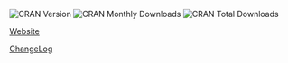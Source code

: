 ![][cran version]
![][cran monthly downloads]
![][cran total downloads]

[cran version]: http://www.r-pkg.org/badges/version/QuantTools "CRAN Version"
[cran monthly downloads]: http://cranlogs.r-pkg.org/badges/QuantTools "CRAN Monthly Downloads"
[cran total downloads]: http://cranlogs.r-pkg.org/badges/grand-total/QuantTools?color=yellowgreen "CRAN Total Downloads"

[Website](https://quanttools.bitbucket.io)

[ChangeLog](https://bitbucket.org/quanttools/quanttools/src/b2c721cff3fc772878f4bde48c6674360cfe4186/NEWS.md)
